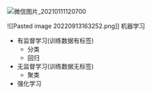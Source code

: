 ![微信图片_20210111120700](https://www.guyuehome.com/Uploads/wp/2021/01/%E5%BE%AE%E4%BF%A1%E5%9B%BE%E7%89%87_20210111120700.png)

![[Pasted image 20220913163252.png]]
机器学习
- 有监督学习(训练数据有标签)
  - 分类
  - 回归
- 无监督学习(训练数据无标签)
  - 聚类
- 强化学习

